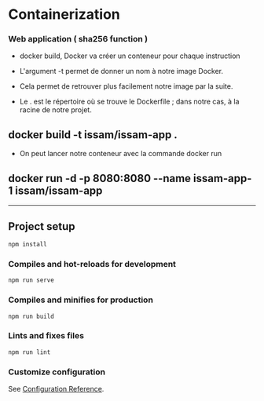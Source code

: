 # Containerization

### Web application ( sha256 function )


- docker build, Docker va créer un conteneur pour chaque instruction

- L'argument -t permet de donner un nom à notre image Docker. 

- Cela permet de retrouver plus facilement notre image par la suite.

- Le . est le répertoire où se trouve le Dockerfile ; dans notre cas, à la racine de notre projet.

## docker build -t issam/issam-app .      

- On peut lancer notre conteneur avec la commande docker run

## docker run -d -p 8080:8080 --name issam-app-1 issam/issam-app

----------------------------------------------------------

## Project setup
```
npm install
```

### Compiles and hot-reloads for development
```
npm run serve
```

### Compiles and minifies for production
```
npm run build
```

### Lints and fixes files
```
npm run lint
```

### Customize configuration
See [Configuration Reference](https://cli.vuejs.org/config/).
